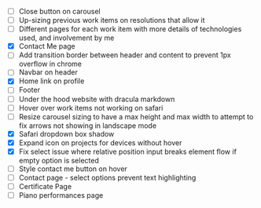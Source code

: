 - [ ] Close button on carousel
- [ ] Up-sizing previous work items on resolutions that allow it
- [ ] Different pages for each work item with more details of technologies used, and involvement by me
- [x] Contact Me page
- [ ] Add transition border between header and content to prevent 1px overflow in chrome
- [ ] Navbar on header
- [x] Home link on profile
- [ ] Footer
- [ ] Under the hood website with dracula markdown
- [ ] Hover over work items not working on safari
- [ ] Resize carousel sizing to have a max height and max width to attempt to fix arrows not showing in landscape mode
- [x] Safari dropdown box shadow
- [x] Expand icon on projects for devices without hover
- [x] Fix select issue where relative position input breaks element flow if empty option is selected
- [ ] Style contact me button on hover
- [ ] Contact page - select options prevent text highlighting
- [ ] Certificate Page
- [ ] Piano performances page